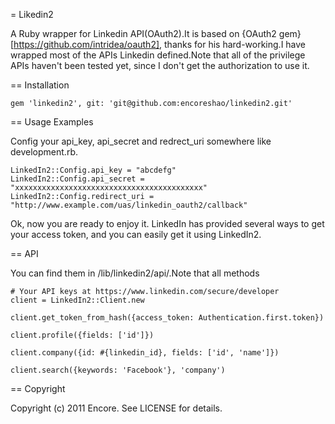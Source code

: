 = Likedin2

A Ruby wrapper for Linkedin API(OAuth2).It is based on {OAuth2 gem}[https://github.com/intridea/oauth2], thanks for his hard-working.I have wrapped most of the APIs Linkedin defined.Note that all of the privilege APIs haven't been tested yet, since I don't get the authorization to use it.

== Installation

    gem 'linkedin2', git: 'git@github.com:encoreshao/linkedin2.git'
  
== Usage Examples

Config your api_key, api_secret and redrect_uri somewhere like development.rb.

    LinkedIn2::Config.api_key = "abcdefg"
    LinkedIn2::Config.api_secret = "xxxxxxxxxxxxxxxxxxxxxxxxxxxxxxxxxxxxxxxxxx"
    LinkedIn2::Config.redirect_uri = "http://www.example.com/uas/linkedin_oauth2/callback"

Ok, now you are ready to enjoy it. LinkedIn has provided several ways to get your access token, and you can easily get it using LinkedIn2.


== API

You can find them in /lib/linkedin2/api/.Note that all methods 
    
    # Your API keys at https://www.linkedin.com/secure/developer
    client = LinkedIn2::Client.new

    client.get_token_from_hash({access_token: Authentication.first.token})

    client.profile({fields: ['id']})

    client.company({id: #{linkedin_id}, fields: ['id', 'name']})

    client.search({keywords: 'Facebook'}, 'company') 
  
== Copyright

Copyright (c) 2011 Encore. See LICENSE for details.
